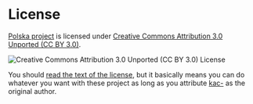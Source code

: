 # License

[Polska project](http://github.com/kac-/Polska) is licensed under [Creative Commons Attribution 3.0 Unported (CC BY 3.0)](https://creativecommons.org/licenses/by/3.0/).

![Creative Commons Attribution 3.0 Unported (CC BY 3.0) License](http://upload.wikimedia.org/wikipedia/commons/thumb/1/11/Cc-by_new_white.svg/64px-Cc-by_new_white.svg.png)

You should [read the text of the license](http://upload.wikimedia.org/wikipedia/commons/thumb/1/11/Cc-by_new_white.svg/64px-Cc-by_new_white.svg.png), but it basically means you can do whatever you want with these project as long as you attribute [kac-](http://github.com/kac-/) as the original author.

